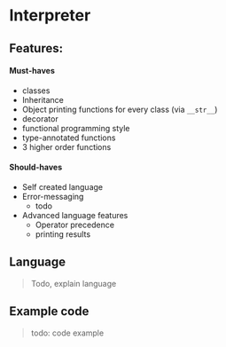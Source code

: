 # Interpreter

## Features:

#### Must-haves
- classes
- Inheritance
- Object printing functions for every class (via `__str__`)
- decorator
- functional programming style
- type-annotated functions
- 3 higher order functions

#### Should-haves
- Self created language
- Error-messaging
  - todo
- Advanced language features
  - Operator precedence
  - printing results

## Language
> Todo, explain language

## Example code
> todo: code example